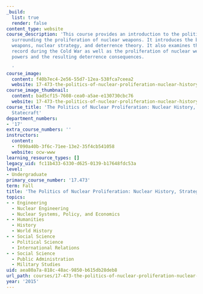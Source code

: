 ```yaml
---
_build:
  list: true
  render: false
content_type: website
course_description: 'This course provides an introduction to the politics and theories
  surrounding the proliferation of nuclear weapons. It introduces the basics of nuclear
  weapons, nuclear strategy, and deterrence theory. It also examines the historical
  record during the Cold War as well as the proliferation of nuclear weapons to regional
  powers and the resulting deterrence consequences.

  '
course_image:
  content: f40b7ec4-2e56-55d7-12ea-538fca7ceea2
  website: 17-473-the-politics-of-nuclear-proliferation-nuclear-history-strategy-and-statecraft-fall-2015
course_image_thumbnail:
  content: bad5cf15-7608-cea0-a5ae-e130730cbc76
  website: 17-473-the-politics-of-nuclear-proliferation-nuclear-history-strategy-and-statecraft-fall-2015
course_title: 'The Politics of Nuclear Proliferation: Nuclear History, Strategy, and
  Statecraft'
department_numbers:
- '17'
extra_course_numbers: ''
instructors:
  content:
  - f090a40b-3f6c-71ee-13e2-35f4cb541058
  website: ocw-www
learning_resource_types: []
legacy_uid: fc11b433-6330-d625-0139-b17648fdc53a
level:
- Undergraduate
primary_course_number: '17.473'
term: Fall
title: 'The Politics of Nuclear Proliferation: Nuclear History, Strategy, and Statecraft'
topics:
- - Engineering
  - Nuclear Engineering
  - Nuclear Systems, Policy, and Economics
- - Humanities
  - History
  - World History
- - Social Science
  - Political Science
  - International Relations
- - Social Science
  - Public Administration
  - Military Studies
uid: aea80a7a-818c-48ac-9850-b615db28deb8
url_path: courses/17-473-the-politics-of-nuclear-proliferation-nuclear-history-strategy-and-statecraft-fall-2015
year: '2015'
---
```

